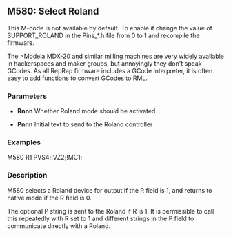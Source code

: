 ## M580: Select Roland

This M-code is not available by default. To enable it change the value of SUPPORT_ROLAND in the Pins\_\*.h file from 0 to 1 and recompile the firmware.

The \>Modela MDX-20 and similar milling machines are very widely available in hackerspaces and maker groups, but annoyingly they don't speak GCodes. As all RepRap firmware includes a GCode interpreter, it is often easy to add functions to convert GCodes to RML.

### Parameters

- **Rnnn** Whether Roland mode should be activated

- **Pnnn** Initial text to send to the Roland controller

### Examples

M580 R1 PVS4;!VZ2;!MC1;

### Description

M580 selects a Roland device for output if the R field is 1, and returns to native mode if the R field is 0.

The optional P string is sent to the Roland if R is 1. It is permissible to call this repeatedly with R set to 1 and different strings in the P field to communicate directly with a Roland.

